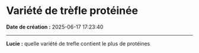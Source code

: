 # Variété de trèfle protéinée

**Date de création :** 2025-06-17 17:23:40

---

**Lucie :**
quelle variété de trefle contient le plus de protéines

